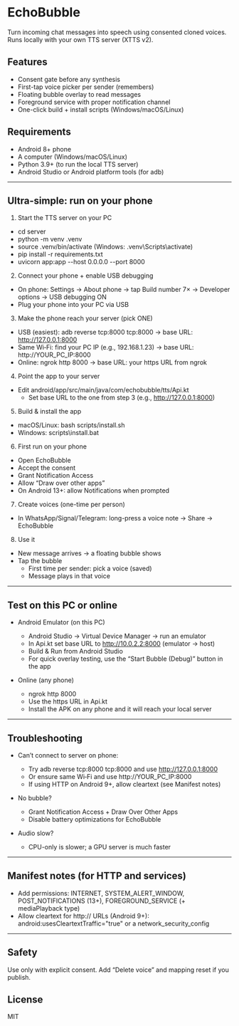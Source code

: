 # EchoBubble

Turn incoming chat messages into speech using consented cloned voices. Runs locally with your own TTS server (XTTS v2).

## Features
- Consent gate before any synthesis
- First-tap voice picker per sender (remembers)
- Floating bubble overlay to read messages
- Foreground service with proper notification channel
- One-click build + install scripts (Windows/macOS/Linux)

## Requirements
- Android 8+ phone
- A computer (Windows/macOS/Linux)
- Python 3.9+ (to run the local TTS server)
- Android Studio or Android platform tools (for adb)

---

## Ultra-simple: run on your phone

1) Start the TTS server on your PC
- cd server
- python -m venv .venv
- source .venv/bin/activate    (Windows: .venv\Scripts\activate)
- pip install -r requirements.txt
- uvicorn app:app --host 0.0.0.0 --port 8000

2) Connect your phone + enable USB debugging
- On phone: Settings → About phone → tap Build number 7× → Developer options → USB debugging ON
- Plug your phone into your PC via USB

3) Make the phone reach your server (pick ONE)
- USB (easiest): adb reverse tcp:8000 tcp:8000 → base URL: http://127.0.0.1:8000
- Same Wi‑Fi: find your PC IP (e.g., 192.168.1.23) → base URL: http://YOUR_PC_IP:8000
- Online: ngrok http 8000 → base URL: your https URL from ngrok

4) Point the app to your server
- Edit android/app/src/main/java/com/echobubble/tts/Api.kt
  - Set base URL to the one from step 3 (e.g., http://127.0.0.1:8000)

5) Build & install the app
- macOS/Linux: bash scripts/install.sh
- Windows: scripts\install.bat

6) First run on your phone
- Open EchoBubble
- Accept the consent
- Grant Notification Access
- Allow “Draw over other apps”
- On Android 13+: allow Notifications when prompted

7) Create voices (one-time per person)
- In WhatsApp/Signal/Telegram: long-press a voice note → Share → EchoBubble

8) Use it
- New message arrives → a floating bubble shows
- Tap the bubble
  - First time per sender: pick a voice (saved)
  - Message plays in that voice

---

## Test on this PC or online

- Android Emulator (on this PC)
  - Android Studio → Virtual Device Manager → run an emulator
  - In Api.kt set base URL to http://10.0.2.2:8000 (emulator → host)
  - Build & Run from Android Studio
  - For quick overlay testing, use the “Start Bubble (Debug)” button in the app

- Online (any phone)
  - ngrok http 8000
  - Use the https URL in Api.kt
  - Install the APK on any phone and it will reach your local server

---

## Troubleshooting
- Can’t connect to server on phone:
  - Try adb reverse tcp:8000 tcp:8000 and use http://127.0.0.1:8000
  - Or ensure same Wi‑Fi and use http://YOUR_PC_IP:8000
  - If using HTTP on Android 9+, allow cleartext (see Manifest notes)

- No bubble?
  - Grant Notification Access + Draw Over Other Apps
  - Disable battery optimizations for EchoBubble

- Audio slow?
  - CPU-only is slower; a GPU server is much faster

---

## Manifest notes (for HTTP and services)
- Add permissions: INTERNET, SYSTEM_ALERT_WINDOW, POST_NOTIFICATIONS (13+), FOREGROUND_SERVICE (+ mediaPlayback type)
- Allow cleartext for http:// URLs (Android 9+): android:usesCleartextTraffic="true" or a network_security_config

---

## Safety
Use only with explicit consent. Add “Delete voice” and mapping reset if you publish.

## License
MIT
